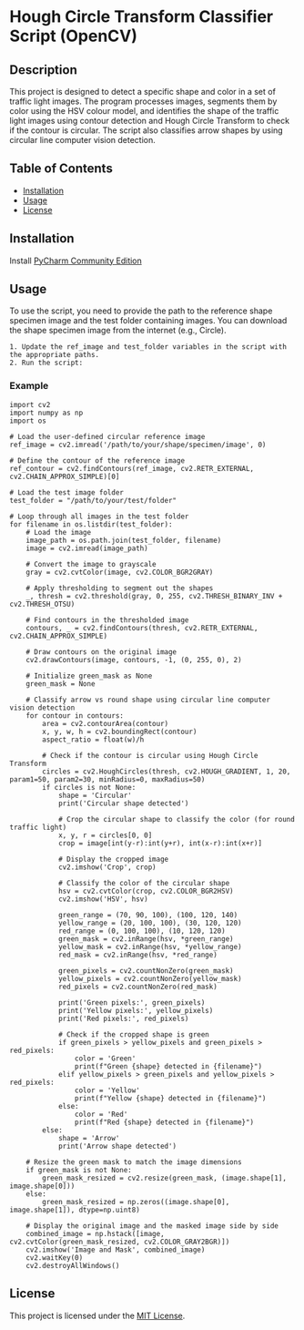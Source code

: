 
# Hough Circle Transform Classifier Script (OpenCV)
## Description
This project is designed to detect a specific shape and color in a set of traffic light images. The program processes images, segments them by color using the HSV colour model, and identifies the shape of the traffic light images using contour detection and Hough Circle Transform to check if the contour is circular. The script also classifies arrow shapes by using circular line computer vision detection.

## Table of Contents
- [Installation](#installation)
- [Usage](#usage)
- [License](#license)

## Installation
Install [PyCharm Community Edition](https://www.jetbrains.com/pycharm/download/?section=windows)

## Usage
To use the script, you need to provide the path to the reference shape specimen image and the test folder containing images. You can download the shape specimen image from the internet (e.g., Circle).

    1. Update the ref_image and test_folder variables in the script with the appropriate paths.
    2. Run the script:

### Example
    
    import cv2
    import numpy as np
    import os

    # Load the user-defined circular reference image
    ref_image = cv2.imread('/path/to/your/shape/specimen/image', 0)

    # Define the contour of the reference image
    ref_contour = cv2.findContours(ref_image, cv2.RETR_EXTERNAL, cv2.CHAIN_APPROX_SIMPLE)[0]

    # Load the test image folder
    test_folder = "/path/to/your/test/folder"

    # Loop through all images in the test folder
    for filename in os.listdir(test_folder):
        # Load the image
        image_path = os.path.join(test_folder, filename)
        image = cv2.imread(image_path)

        # Convert the image to grayscale
        gray = cv2.cvtColor(image, cv2.COLOR_BGR2GRAY)

        # Apply thresholding to segment out the shapes
        _, thresh = cv2.threshold(gray, 0, 255, cv2.THRESH_BINARY_INV + cv2.THRESH_OTSU)

        # Find contours in the thresholded image
        contours, _ = cv2.findContours(thresh, cv2.RETR_EXTERNAL, cv2.CHAIN_APPROX_SIMPLE)

        # Draw contours on the original image
        cv2.drawContours(image, contours, -1, (0, 255, 0), 2)

        # Initialize green_mask as None
        green_mask = None

        # Classify arrow vs round shape using circular line computer vision detection
        for contour in contours:
            area = cv2.contourArea(contour)
            x, y, w, h = cv2.boundingRect(contour)
            aspect_ratio = float(w)/h

            # Check if the contour is circular using Hough Circle Transform
            circles = cv2.HoughCircles(thresh, cv2.HOUGH_GRADIENT, 1, 20, param1=50, param2=30, minRadius=0, maxRadius=50)
            if circles is not None:
                shape = 'Circular'
                print('Circular shape detected')

                # Crop the circular shape to classify the color (for round traffic light)
                x, y, r = circles[0, 0]
                crop = image[int(y-r):int(y+r), int(x-r):int(x+r)]

                # Display the cropped image
                cv2.imshow('Crop', crop)

                # Classify the color of the circular shape
                hsv = cv2.cvtColor(crop, cv2.COLOR_BGR2HSV)
                cv2.imshow('HSV', hsv)

                green_range = (70, 90, 100), (100, 120, 140)
                yellow_range = (20, 100, 100), (30, 120, 120)
                red_range = (0, 100, 100), (10, 120, 120)
                green_mask = cv2.inRange(hsv, *green_range)
                yellow_mask = cv2.inRange(hsv, *yellow_range)
                red_mask = cv2.inRange(hsv, *red_range)

                green_pixels = cv2.countNonZero(green_mask)
                yellow_pixels = cv2.countNonZero(yellow_mask)
                red_pixels = cv2.countNonZero(red_mask)

                print('Green pixels:', green_pixels)
                print('Yellow pixels:', yellow_pixels)
                print('Red pixels:', red_pixels)

                # Check if the cropped shape is green
                if green_pixels > yellow_pixels and green_pixels > red_pixels:
                    color = 'Green'
                    print(f"Green {shape} detected in {filename}")
                elif yellow_pixels > green_pixels and yellow_pixels > red_pixels:
                    color = 'Yellow'
                    print(f"Yellow {shape} detected in {filename}")
                else:
                    color = 'Red'
                    print(f"Red {shape} detected in {filename}")
            else:
                shape = 'Arrow'
                print('Arrow shape detected')

        # Resize the green mask to match the image dimensions
        if green_mask is not None:
            green_mask_resized = cv2.resize(green_mask, (image.shape[1], image.shape[0]))
        else:
            green_mask_resized = np.zeros((image.shape[0], image.shape[1]), dtype=np.uint8)

        # Display the original image and the masked image side by side
        combined_image = np.hstack([image, cv2.cvtColor(green_mask_resized, cv2.COLOR_GRAY2BGR)])
        cv2.imshow('Image and Mask', combined_image)
        cv2.waitKey(0)
        cv2.destroyAllWindows()

## License
This project is licensed under the [MIT License](https://www.mit.edu/~amini/LICENSE.md).



